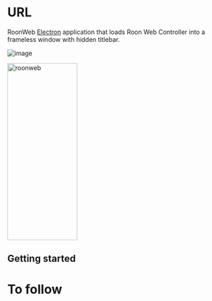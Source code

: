# URL

RoonWeb [Electron](http://electron.atom.io) application that loads Roon Web Controller into a frameless window with hidden titlebar.

![image](https://flic.kr/p/2k4r9DN][img]https://live.staticflickr.com/65535/50578327528_3555f2dcfb_w.jpg)

<a data-flickr-embed="true" href="https://www.flickr.com/photos/133784514@N07/50578327528/in/dateposted-public/" title="roonweb"><img src="https://live.staticflickr.com/65535/50578327528_3555f2dcfb_w.jpg" width="158" height="400" alt="roonweb"></a><script async src="//embedr.flickr.com/assets/client-code.js" charset="utf-8"></script>

## Getting started

# To follow
